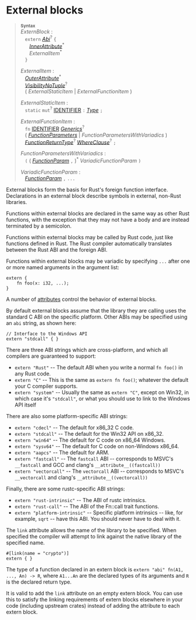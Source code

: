# External blocks

> **<sup>Syntax</sup>**  
> _ExternBlock_ :  
> &nbsp;&nbsp; `extern` [_Abi_]<sup>?</sup> `{`  
> &nbsp;&nbsp; &nbsp;&nbsp; [_InnerAttribute_]<sup>\*</sup>  
> &nbsp;&nbsp; &nbsp;&nbsp; _ExternalItem_<sup>\*</sup>  
> &nbsp;&nbsp; `}`  
>  
> _ExternalItem_ :  
> &nbsp;&nbsp; [_OuterAttribute_]<sup>\*</sup>  
> &nbsp;&nbsp; [_VisibilityNoTuple_]<sup>?</sup>  
> &nbsp;&nbsp; ( _ExternalStaticItem_ | _ExternalFunctionItem_ )  
>  
> _ExternalStaticItem_ :  
> &nbsp;&nbsp; `static` `mut`<sup>?</sup> [IDENTIFIER] `:` [_Type_] `;`  
>  
> _ExternalFunctionItem_ :  
> &nbsp;&nbsp; `fn` [IDENTIFIER]&nbsp;[_Generics_]<sup>?</sup>  
> &nbsp;&nbsp; ( [_FunctionParameters_] | _FunctionParametersWithVariadics_ )  
> &nbsp;&nbsp; [_FunctionReturnType_]<sup>?</sup> [_WhereClause_]<sup>?</sup> `;`  
>  
> _FunctionParametersWithVariadics_ :  
> &nbsp;&nbsp; `(` ( [_FunctionParam_] `,` )<sup>\*</sup> _VariadicFunctionParam_ `)`  
>  
> _VariadicFunctionParam_ :  
> &nbsp;&nbsp; [_FunctionParam_] `,` `...`  

External blocks form the basis for Rust's foreign function interface.
Declarations in an external block describe symbols in external, non-Rust
libraries.

Functions within external blocks are declared in the same way as other Rust
functions, with the exception that they may not have a body and are instead
terminated by a semicolon.

Functions within external blocks may be called by Rust code, just like
functions defined in Rust. The Rust compiler automatically translates between
the Rust ABI and the foreign ABI.

Functions within external blocks may be variadic by specifying `...` after one
or more named arguments in the argument list:

```rust,ignore
extern {
    fn foo(x: i32, ...);
}
```

A number of [attributes] control the behavior of external blocks.

[attributes]: attributes.html#ffi-attributes

By default external blocks assume that the library they are calling uses the
standard C ABI on the specific platform. Other ABIs may be specified using an
`abi` string, as shown here:

```rust,ignore
// Interface to the Windows API
extern "stdcall" { }
```

There are three ABI strings which are cross-platform, and which all compilers
are guaranteed to support:

* `extern "Rust"` -- The default ABI when you write a normal `fn foo()` in any
  Rust code.
* `extern "C"` -- This is the same as `extern fn foo()`; whatever the default
  your C compiler supports.
* `extern "system"` -- Usually the same as `extern "C"`, except on Win32, in
  which case it's `"stdcall"`, or what you should use to link to the Windows
  API itself

There are also some platform-specific ABI strings:

* `extern "cdecl"` -- The default for x86\_32 C code.
* `extern "stdcall"` -- The default for the Win32 API on x86\_32.
* `extern "win64"` -- The default for C code on x86\_64 Windows.
* `extern "sysv64"` -- The default for C code on non-Windows x86\_64.
* `extern "aapcs"` -- The default for ARM.
* `extern "fastcall"` -- The `fastcall` ABI -- corresponds to MSVC's
  `__fastcall` and GCC and clang's `__attribute__((fastcall))`
* `extern "vectorcall"` -- The `vectorcall` ABI -- corresponds to MSVC's
  `__vectorcall` and clang's `__attribute__((vectorcall))`

Finally, there are some rustc-specific ABI strings:

* `extern "rust-intrinsic"` -- The ABI of rustc intrinsics.
* `extern "rust-call"` -- The ABI of the Fn::call trait functions.
* `extern "platform-intrinsic"` -- Specific platform intrinsics -- like, for
  example, `sqrt` -- have this ABI. You should never have to deal with it.

The `link` attribute allows the name of the library to be specified. When
specified the compiler will attempt to link against the native library of the
specified name.

```rust,ignore
#[link(name = "crypto")]
extern { }
```

The type of a function declared in an extern block is `extern "abi" fn(A1, ...,
An) -> R`, where `A1...An` are the declared types of its arguments and `R` is
the declared return type.

It is valid to add the `link` attribute on an empty extern block. You can use
this to satisfy the linking requirements of extern blocks elsewhere in your
code (including upstream crates) instead of adding the attribute to each extern
block.

[_InnerAttribute_]: attributes.html
[_OuterAttribute_]: attributes.html
[IDENTIFIER]: identifiers.html
[_Generics_]: items.html#type-parameters
[_WhereClause_]: items.html#type-parameters

[_VisibilityNoTuple_]: visibility-and-privacy.html
[_Type_]: types.html
[_Abi_]: items/functions.html
[_FunctionParameters_]: items/functions.html
[_FunctionParam_]: items/functions.html
[_FunctionReturnType_]: items/functions.html
